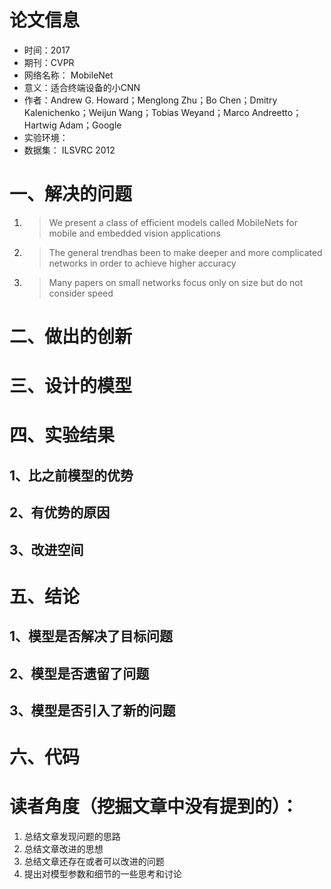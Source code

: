 # 论文信息
- 时间：2017
- 期刊：CVPR
- 网络名称： MobileNet
- 意义：适合终端设备的小CNN
- 作者：Andrew G. Howard；Menglong Zhu；Bo Chen；Dmitry Kalenichenko；Weijun Wang；Tobias Weyand；Marco Andreetto；Hartwig Adam；Google
- 实验环境：
- 数据集： ILSVRC 2012
# 一、解决的问题
1. >We present a class of efficient models called MobileNets for mobile and embedded vision applications
2. >The general trendhas been to make deeper and more complicated networks in order to achieve higher accuracy
3. >Many papers on small networks focus only on size but do not consider speed
# 二、做出的创新

# 三、设计的模型

# 四、实验结果

## 1、比之前模型的优势

## 2、有优势的原因

## 3、改进空间

# 五、结论

## 1、模型是否解决了目标问题

## 2、模型是否遗留了问题

## 3、模型是否引入了新的问题

# 六、代码

# 读者角度（挖掘文章中没有提到的）：
1. 总结文章发现问题的思路
2. 总结文章改进的思想
3. 总结文章还存在或者可以改进的问题
4. 提出对模型参数和细节的一些思考和讨论